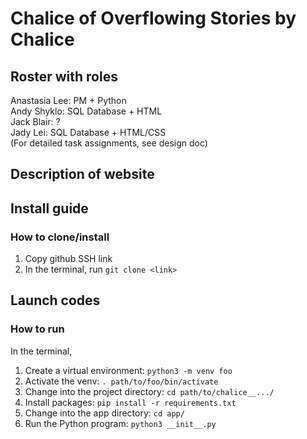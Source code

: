 # Chalice of Overflowing Stories by Chalice
## Roster with roles
Anastasia Lee: PM + Python\
Andy Shyklo: SQL Database + HTML\
Jack Blair: ?\
Jady Lei: SQL Database + HTML/CSS\
(For detailed task assignments, see design doc)

## Description of website

## Install guide
### How to clone/install
1. Copy github SSH link
2. In the terminal, run `git clone <link>`

## Launch codes
### How to run
In the terminal,
1. Create a virtual environment: `python3 -m venv foo`
2. Activate the venv: `. path/to/foo/bin/activate`
3. Change into the project directory: `cd path/to/chalice__.../`
4. Install packages: `pip install -r requirements.txt`
5. Change into the app directory: `cd app/`
6. Run the Python program: `python3 __init__.py`